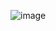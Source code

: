 ![image](https://user-images.githubusercontent.com/116494217/204410966-9aea31d1-1f8b-421f-b19a-1ac59fd6677f.png)
